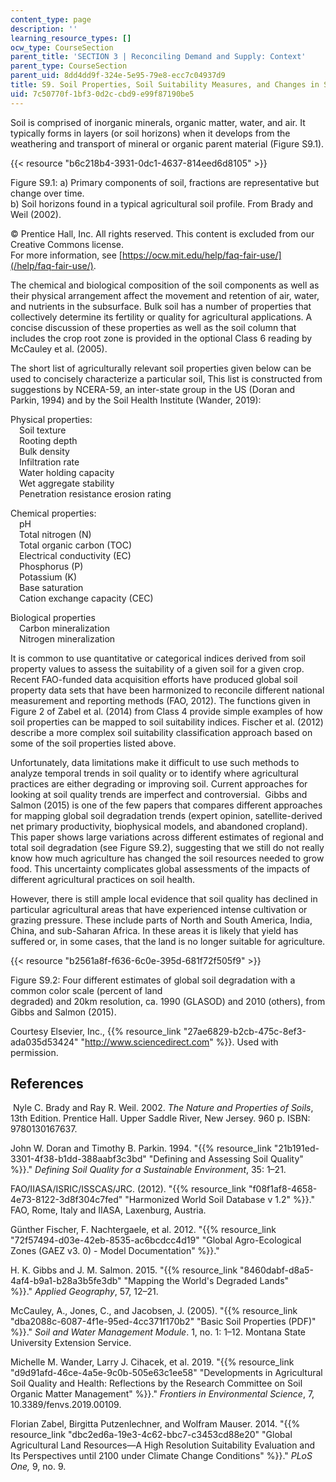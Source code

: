 ```yaml
---
content_type: page
description: ''
learning_resource_types: []
ocw_type: CourseSection
parent_title: 'SECTION 3 | Reconciling Demand and Supply: Context'
parent_type: CourseSection
parent_uid: 8dd4dd9f-324e-5e95-79e8-ecc7c04937d9
title: S9. Soil Properties, Soil Suitability Measures, and Changes in Soil Quality
uid: 7c50770f-1bf3-0d2c-cbd9-e99f87190be5
---
```


Soil is comprised of inorganic minerals, organic matter, water, and air. It typically forms in layers (or soil horizons) when it develops from the weathering and transport of mineral or organic parent material (Figure S9.1).

{{< resource "b6c218b4-3931-0dc1-4637-814eed6d8105" >}}

Figure S9.1: a) Primary components of soil, fractions are representative but change over time.   
b) Soil horizons found in a typical agricultural soil profile. From Brady and Weil (2002).

© Prentice Hall, Inc. All rights reserved. This content is excluded from our Creative Commons license.  
For more information, see [https://ocw.mit.edu/help/faq-fair-use/](/help/faq-fair-use/).

The chemical and biological composition of the soil components as well as their physical arrangement affect the movement and retention of air, water, and nutrients in the subsurface. Bulk soil has a number of properties that collectively determine its fertility or quality for agricultural applications. A concise discussion of these properties as well as the soil column that includes the crop root zone is provided in the optional Class 6 reading by McCauley et al. (2005).

The short list of agriculturally relevant soil properties given below can be used to concisely characterize a particular soil, This list is constructed from suggestions by NCERA-59, an inter-state group in the US (Doran and Parkin, 1994) and by the Soil Health Institute (Wander, 2019): 

Physical properties:  
 Soil texture  
 Rooting depth  
 Bulk density  
 Infiltration rate  
 Water holding capacity  
 Wet aggregate stability  
 Penetration resistance erosion rating

Chemical properties:  
 pH  
 Total nitrogen (N)  
 Total organic carbon (TOC)  
 Electrical conductivity (EC)  
 Phosphorus (P)  
 Potassium (K)  
 Base saturation  
 Cation exchange capacity (CEC)

Biological properties  
 Carbon mineralization  
 Nitrogen mineralization

It is common to use quantitative or categorical indices derived from soil property values to assess the suitability of a given soil for a given crop. Recent FAO-funded data acquisition efforts have produced global soil property data sets that have been harmonized to reconcile different national measurement and reporting methods (FAO, 2012). The functions given in Figure 2 of Zabel et al. (2014) from Class 4 provide simple examples of how soil properties can be mapped to soil suitability indices. Fischer et al. (2012) describe a more complex soil suitability classification approach based on some of the soil properties listed above.

Unfortunately, data limitations make it difficult to use such methods to analyze temporal trends in soil quality or to identify where agricultural practices are either degrading or improving soil. Current approaches for looking at soil quality trends are imperfect and controversial.  Gibbs and Salmon (2015) is one of the few papers that compares different approaches for mapping global soil degradation trends (expert opinion, satellite-derived net primary productivity, biophysical models, and abandoned cropland). This paper shows large variations across different estimates of regional and total soil degradation (see Figure S9.2), suggesting that we still do not really know how much agriculture has changed the soil resources needed to grow food. This uncertainty complicates global assessments of the impacts of different agricultural practices on soil health.

However, there is still ample local evidence that soil quality has declined in particular agricultural areas that have experienced intense cultivation or grazing pressure. These include parts of North and South America, India, China, and sub-Saharan Africa. In these areas it is likely that yield has suffered or, in some cases, that the land is no longer suitable for agriculture.

{{< resource "b2561a8f-f636-6c0e-395d-681f72f505f9" >}}

Figure S9.2: Four different estimates of global soil degradation with a common color scale (percent of land  
degraded) and 20km resolution, ca. 1990 (GLASOD) and 2010 (others), from Gibbs and Salmon (2015).

Courtesy Elsevier, Inc., {{% resource_link "27ae6829-b2cb-475c-8ef3-ada035d53424" "http://www.sciencedirect.com" %}}. Used with permission.

References
----------

 Nyle C. Brady and Ray R. Weil. 2002. _The Nature and Properties of Soils_, 13th Edition. Prentice Hall. Upper Saddle River, New Jersey. 960 p. ISBN: 9780130167637.

John W. Doran and Timothy B. Parkin. 1994. "{{% resource_link "21b191ed-3301-4f38-b1dd-388aabf3c3bd" "Defining and Assessing Soil Quality" %}}." _Defining Soil Quality for a Sustainable Environment_, 35: 1–21.

FAO/IIASA/ISRIC/ISSCAS/JRC. (2012). "{{% resource_link "f08f1af8-4658-4e73-8122-3d8f304c7fed" "Harmonized World Soil Database v 1.2" %}}." FAO, Rome, Italy and IIASA, Laxenburg, Austria.

Günther Fischer, F. Nachtergaele, et al. 2012. "{{% resource_link "72f57494-d03e-42eb-8535-ac6bcdcc4d19" "Global Agro-Ecological Zones (GAEZ v3. 0) - Model Documentation" %}}."

H. K. Gibbs and J. M. Salmon. 2015. "{{% resource_link "8460dabf-d8a5-4af4-b9a1-b28a3b5fe3db" "Mapping the World's Degraded Lands" %}}." _Applied Geography_, 57, 12–21.

McCauley, A., Jones, C., and Jacobsen, J. (2005). "{{% resource_link "dba2088c-6087-4f1e-95ed-4cc371f170b2" "Basic Soil Properties (PDF)" %}}." _Soil and Water Management Module_. 1, no. 1: 1–12. Montana State University Extension Service.

Michelle M. Wander, Larry J. Cihacek, et al. 2019. "{{% resource_link "d9d91afd-46ce-4a5e-9c0b-505e63c1ee58" "Developments in Agricultural Soil Quality and Health: Reflections by the Research Committee on Soil Organic Matter Management" %}}." _Frontiers in Environmental Science_, 7, 10.3389/fenvs.2019.00109.

Florian Zabel, Birgitta Putzenlechner, and Wolfram Mauser. 2014. "{{% resource_link "dbc2ed6a-19e3-4c62-bbc7-c3453cd88e20" "Global Agricultural Land Resources—A High Resolution Suitability Evaluation and Its Perspectives until 2100 under Climate Change Conditions" %}}." _PLoS One,_ 9, no. 9.